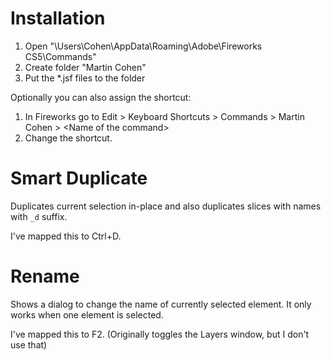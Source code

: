 Installation
============

  1. Open "\Users\Cohen\AppData\Roaming\Adobe\Fireworks CS5\Commands"
  2. Create folder "Martin Cohen"
  3. Put the *.jsf files to the folder
  
Optionally you can also assign the shortcut:

  1. In Fireworks go to Edit > Keyboard Shortcuts > Commands > Martin Cohen > &lt;Name of the command&gt;
  2. Change the shortcut. 

Smart Duplicate
===============

Duplicates current selection in-place and also duplicates slices with names with `_d` suffix.

I've mapped this to Ctrl+D.

Rename
======

Shows a dialog to change the name of currently selected element. It only works when one element is selected.

I've mapped this to F2. (Originally toggles the Layers window, but I don't use that)
